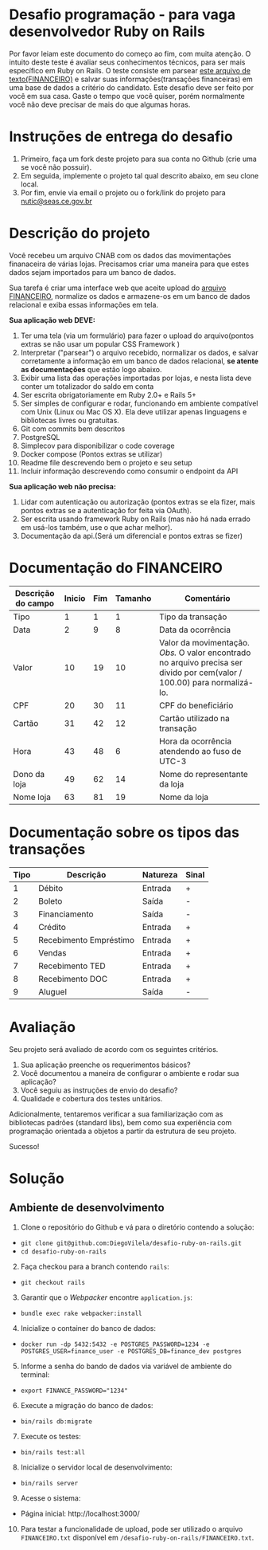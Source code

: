 # Desafio programação - para vaga desenvolvedor Ruby on Rails

Por favor leiam este documento do começo ao fim, com muita atenção.
O intuito deste teste é avaliar seus conhecimentos técnicos, para ser mais específico em Ruby on Rails.
O teste consiste em parsear [este arquivo de texto(FINANCEIRO)](https://github.com/nuticseas/desafio-ruby-on-rails/edit/main/FINANCEIRO.txt) e salvar suas informações(transações financeiras) em uma base de dados a critério do candidato.
Este desafio deve ser feito por você em sua casa. Gaste o tempo que você quiser, porém normalmente você não deve precisar de mais do que algumas horas.

# Instruções de entrega do desafio

1. Primeiro, faça um fork deste projeto para sua conta no Github (crie uma se você não possuir).
2. Em seguida, implemente o projeto tal qual descrito abaixo, em seu clone local.
3. Por fim, envie via email o projeto ou o fork/link do projeto para nutic@seas.ce.gov.br

# Descrição do projeto

Você recebeu um arquivo CNAB com os dados das movimentações finanaceira de várias lojas.
Precisamos criar uma maneira para que estes dados sejam importados para um banco de dados.

Sua tarefa é criar uma interface web que aceite upload do [arquivo FINANCEIRO](https://github.com/nuticseas/desafio-ruby-on-rails/edit/main/FINANCEIRO.txt), normalize os dados e armazene-os em um banco de dados relacional e exiba essas informações em tela.

**Sua aplicação web DEVE:**

1. Ter uma tela (via um formulário) para fazer o upload do arquivo(pontos extras se não usar um popular CSS Framework )
2. Interpretar ("parsear") o arquivo recebido, normalizar os dados, e salvar corretamente a informação em um banco de dados relacional, **se atente as documentações** que estão logo abaixo.
3. Exibir uma lista das operações importadas por lojas, e nesta lista deve conter um totalizador do saldo em conta
4. Ser escrita obrigatoriamente em Ruby 2.0+ e Rails 5+
5. Ser simples de configurar e rodar, funcionando em ambiente compatível com Unix (Linux ou Mac OS X). Ela deve utilizar apenas linguagens e bibliotecas livres ou gratuitas.
6. Git com commits bem descritos
7. PostgreSQL
8. Simplecov para disponibilizar o code coverage
9. Docker compose (Pontos extras se utilizar)
10. Readme file descrevendo bem o projeto e seu setup
11. Incluir informação descrevendo como consumir o endpoint da API

**Sua aplicação web não precisa:**

1. Lidar com autenticação ou autorização (pontos extras se ela fizer, mais pontos extras se a autenticação for feita via OAuth).
2. Ser escrita usando framework Ruby on Rails (mas não há nada errado em usá-los também, use o que achar melhor).
3. Documentação da api.(Será um diferencial e pontos extras se fizer)

# Documentação do FINANCEIRO

| Descrição do campo  | Inicio | Fim | Tamanho | Comentário
| ------------- | ------------- | -----| ---- | ------
| Tipo  | 1  | 1 | 1 | Tipo da transação
| Data  | 2  | 9 | 8 | Data da ocorrência
| Valor | 10 | 19 | 10 | Valor da movimentação. *Obs.* O valor encontrado no arquivo precisa ser divido por cem(valor / 100.00) para normalizá-lo.
| CPF | 20 | 30 | 11 | CPF do beneficiário
| Cartão | 31 | 42 | 12 | Cartão utilizado na transação 
| Hora  | 43 | 48 | 6 | Hora da ocorrência atendendo ao fuso de UTC-3
| Dono da loja | 49 | 62 | 14 | Nome do representante da loja
| Nome loja | 63 | 81 | 19 | Nome da loja

# Documentação sobre os tipos das transações

| Tipo | Descrição | Natureza | Sinal |
| ---- | -------- | --------- | ----- |
| 1 | Débito | Entrada | + |
| 2 | Boleto | Saída | - |
| 3 | Financiamento | Saída | - |
| 4 | Crédito | Entrada | + |
| 5 | Recebimento Empréstimo | Entrada | + |
| 6 | Vendas | Entrada | + |
| 7 | Recebimento TED | Entrada | + |
| 8 | Recebimento DOC | Entrada | + |
| 9 | Aluguel | Saída | - |

# Avaliação

Seu projeto será avaliado de acordo com os seguintes critérios.

1. Sua aplicação preenche os requerimentos básicos?
2. Você documentou a maneira de configurar o ambiente e rodar sua aplicação?
3. Você seguiu as instruções de envio do desafio?
4. Qualidade e cobertura dos testes unitários.

Adicionalmente, tentaremos verificar a sua familiarização com as bibliotecas padrões (standard libs), bem como sua experiência com programação orientada a objetos a partir da estrutura de seu projeto.

Sucesso!

# Solução

## Ambiente de desenvolvimento

1. Clone o repositório do Github e vá para o diretório contendo a solução:
- `git clone git@github.com:DiegoVilela/desafio-ruby-on-rails.git`
- `cd desafio-ruby-on-rails`

2. Faça checkou para a branch contendo `rails`:
- `git checkout rails`

3. Garantir que o _Webpacker_ encontre `application.js`:
- `bundle exec rake webpacker:install`

4. Inicialize o container do banco de dados:
- `docker run -dp 5432:5432 -e POSTGRES_PASSWORD=1234 -e POSTGRES_USER=finance_user -e POSTGRES_DB=finance_dev postgres`

5. Informe a senha do bando de dados via variável de ambiente do terminal:
- `export FINANCE_PASSWORD="1234"`

6. Execute a migração do banco de dados:
- `bin/rails db:migrate`

7. Execute os testes:
- `bin/rails test:all`

8. Inicialize o servidor local de desenvolvimento:
- `bin/rails server`

9. Acesse o sistema:
- Página inicial: http://localhost:3000/

10. Para testar a funcionalidade de upload, pode ser utilizado o arquivo `FINANCEIRO.txt` disponível em `/desafio-ruby-on-rails/FINANCEIRO.txt`.
